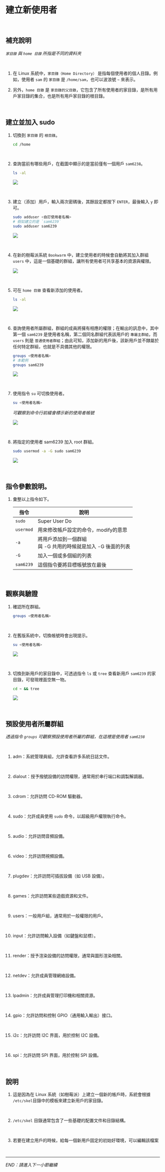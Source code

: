 # 建立新使用者

<br>

## 補充說明

_`家目錄` 與 `home 目錄` 所指是不同的資料夾_

<br>

1. 在 Linux 系統中，`家目錄（Home Directory）` 是指每個使用者的個人目錄。例如，使用者 `sam` 的 `家目錄` 是 `/home/sam`，也可以波浪號 `~` 來表示。

2. 另外，`home 目錄` 是 `家目錄的父目錄`，它包含了所有使用者的家目錄，是所有用戶家目錄的集合，也是所有用戶家目錄的根目錄。

<br>

## 建立並加入 sudo

1. 切換到 `家目錄` 的 `根目錄`。
    
    ```bash
    cd /home
    ```

<br>

2. 查詢當前有哪些用戶，在截圖中顯示的是當前僅有一個用戶 `sam6238`。

    ```bash
    ls -al
    ```

    ![](images/img_501.png)

<br>

3. 建立（添加）用戶，輸入兩次密碼後，其餘設定都按下 `ENTER`，最後輸入 `y` 即可。

    ```bash
    sudo adduser <自訂使用者名稱>
    # 假如建立的是 `sam6239`
    sudo adduser sam6239
    ```

    ![](images/img_502.png)

<br>

4. 在新的樹莓派系統 `Bookwarm` 中，建立使用者的時候會自動將其加入群組 `users` 中，這是一個基礎的群組，讓所有使用者可共享基本的資源與權限。

    ![](images/img_59.png)

<br>

5. 可在 `home 目錄` 查看新添加的使用者。

    ```bash
    ls -al
    ```

    ![](images/img_503.png)

<br>

6. 查詢使用者所屬群組，群組的成員將擁有相應的權限；在輸出的訊息中，其中第一個 `sam6239` 是使用者名稱，第二個同名群組代表該用戶的 `專屬主群組`，而 `users` 則是 `普通使用者群組`；由此可知，添加新的用戶後，該新用戶並不隸屬於任何特定群組，也就是不具備其他的權限。
    
    ```bash
    groups <使用者名稱>
    # 本範例
    groups sam6239
    ```

    ![](images/img_504.png)

<br>

7. 使用指令 `su` 可切換使用者。

    ```bash
    su <使用者名稱>
    ```

    _可觀察到命令行前綴會標示新的使用者帳號_

    ![](images/img_505.png)

<br>

8. 將指定的使用者 sam6239 加入 root 群組。
    
    ```bash
    sudo usermod -a -G sudo sam6239
    ```

    ![](images/img_60.png)

<br>

## 指令參數說明。

1. 彙整以上指令如下。

    | 指令     | 說明                                       |
    |----------|--------------------------------------------|
    | `sudo`   | Super User Do                              |
    | `usermod`| 用來修改帳戶設定的命令，modify的意思         |
    | `-a`     | 將用戶添加到一個群組<br>與 -G 共用的時候就是加入 -G 後面的列表 |
    | `-G`     | 加入一個或多個組的列表                       |
    | `sam6239`| 這個指令要將目標帳號放在最後                 |

<br>

## 觀察與驗證

1. 確認所在群組。

    ```bash
    groups <使用者名稱>
    ```

<br>

2. 在舊版系統中，切換帳號時會出現提示。

    ```bash
    su <使用者名稱>
    ```

    ![](images/img_506.png)

<br>

3. 切換到新用戶的家目錄中，可透過指令 `ls` 或 `tree` 查看新用戶 `sam6239` 的家目錄，可發現裡面空無一物。

    ```bash
    cd ~ && tree
    ```

    ![](images/img_507.png)

<br>

## 預設使用者所屬群組

_透過指令 `groups` 可觀察預設使用者所屬的群組，在這裡是使用者 `sam6238`_



<br>

1. adm：系統管理員組，允許查看許多系統日誌文件。

<br>

2. dialout：授予撥號設備的訪問權限，通常用於串行端口和調製解調器。

<br>

3. cdrom：允許訪問 CD-ROM 驅動器。

<br>

4. sudo：允許成員使用 `sudo` 命令，以超級用戶權限執行命令。

<br>

5. audio：允許訪問音頻設備。

<br>

6. video：允許訪問視頻設備。

<br>

7. plugdev：允許訪問可插拔設備（如 USB 設備）。

<br>

8. games：允許訪問某些遊戲資源和文件。

<br>

9. users：一般用戶組，通常用於一般權限的用戶。

<br>

10. input：允許訪問輸入設備（如鍵盤和鼠標）。

<br>

11. render：授予渲染設備的訪問權限，通常與圖形渲染相關。

<br>

12. netdev：允許成員管理網絡設備。

<br>

13. lpadmin：允許成員管理打印機和相關資源。

<br>

14. gpio：允許訪問和控制 GPIO（通用輸入輸出）接口。

<br>

15. i2c：允許訪問 I2C 界面，用於控制 I2C 設備。

<br>

16. spi：允許訪問 SPI 界面，用於控制 SPI 設備。

<br>

## 說明

1. 這是因為在 Linux 系統（如樹莓派）上建立一個新的帳戶時，系統會根據 `/etc/skel`目錄中的模板來建立新用戶的家目錄。

<br>

2. `/etc/skel` 目錄通常包含了一些基礎的配置文件和目錄結構。

<br>

3. 若要在建立用戶的時候，給每一個新用戶固定的初始好環境，可以編輯該檔案

<br>

___

_END：請進入下一小節繼續_